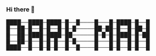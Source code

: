 ### Hi there 👋

████──████─████─█──█────█───█─████─█──█
█──██─█──█─█──█─█─█─────██─██─█──█─██─█
█──██─████─████─██──────█─█─█─████─█─██
█──██─█──█─█─█──█─█─────█───█─█──█─█──█
████──█──█─█─█──█──█────█───█─█──█─█──█


<!--
**DK3MK/DK3MK** is a ✨ _special_ ✨ repository because its `README.md` (this file) appears on your GitHub profile.

Here are some ideas to get you started:

- 🔭 I’m currently working on ...
- 🌱 I’m currently learning ...
- 👯 I’m looking to collaborate on ...
- 🤔 I’m looking for help with ...
- 💬 Ask me about ...
- 📫 How to reach me: ...
- 😄 Pronouns: ...
- ⚡ Fun fact: ...
-->
